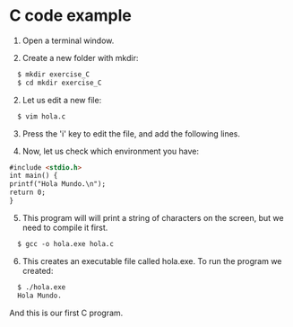 # C code example

1. Open a terminal window.<br>

2. Create a new folder with mkdir:<br>
~~~~html
  $ mkdir exercise_C
  $ cd mkdir exercise_C
~~~~


2. Let us edit a new file:<br>
~~~~html
  $ vim hola.c
~~~~

3. Press the 'i' key to edit the file, and add the following lines.<br>

4. Now, let us check which environment you have:<br>
~~~~html
#include <stdio.h>
int main() {
printf("Hola Mundo.\n");
return 0;
}
~~~~

5. This program will will print a string of characters on the screen, but we need to compile it first.<br>
~~~~html
  $ gcc -o hola.exe hola.c
~~~~

6. This creates an executable file called hola.exe. To run the program we created:<br>
~~~~html
  $ ./hola.exe
  Hola Mundo.
~~~~

And this is our first C program.